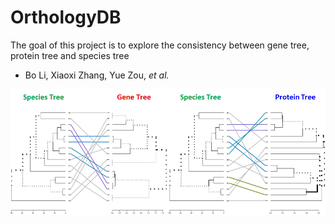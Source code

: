 # OrthologyDB

The goal of this project is to explore the consistency between gene tree, protein tree and species tree

- Bo Li, Xiaoxi Zhang, Yue Zou, *et al.*

<img src = "images/homepage.png" width = "800" align = "middle"> 